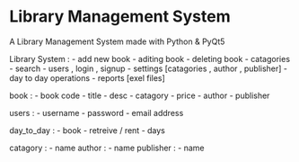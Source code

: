 # Library Management System
A Library Management System made with Python & PyQt5

Library System :
    - add new book
    - aditing book
    - deleting book
    - catagories
    - search
    - users , login , signup
    - settings [catagories , author , publisher]
    - day to day operations
    - reports [exel files]

book :
    - book code
    - title
    - desc
    - catagory
    - price
    - author
    - publisher

users :
    - username
    - password
    - email address

day_to_day :
    - book
    - retreive / rent
    - days

catagory :
    - name
author :
    - name
publisher :
    - name